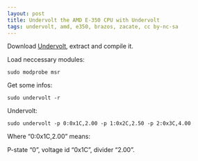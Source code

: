 ```yaml
---
layout: post
title: Undervolt the AMD E-350 CPU with Undervolt
tags: undervolt, amd, e350, brazos, zacate, cc by-nc-sa
---
```


Download [Undervolt](https://sourceforge.net/projects/undervolt/), extract and compile it.


Load neccessary modules:

```
sudo modprobe msr
```

Get some infos:

```
sudo undervolt -r
```

Undervolt:

```
sudo undervolt -p 0:0x1C,2.00 -p 1:0x2C,2.50 -p 2:0x3C,4.00
```

Where “0:0x1C,2.00” means:

P-state “0”, voltage id “0x1C”, divider “2.00”.
